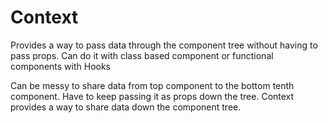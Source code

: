 # Context

Provides a way to pass data through the component tree without having to pass props. Can do it with class based component or functional components with Hooks

Can be messy to share data from top component to the bottom tenth component. Have to keep passing it as props down the tree. Context provides a way to share data down the component tree.